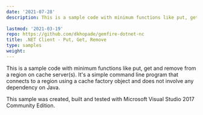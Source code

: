 ```yaml
---
date: '2021-07-28'
description: This is a sample code with minimum functions like put, get and remove from a region on cache server(s). It's a command line simple program that connects to a region using cache factory object and does not involve any dependency on Java.
  
lastmod: '2021-03-19'
repo: https://github.com/dkhopade/gemfire-dotnet-nc
title: .NET Client - Put, Get, Remove
type: samples
weight: 
---
```


This is a sample code with minimum functions like put, get and remove from a region on cache server(s). It's a simple command line program that connects to a region using a cache factory object and does not involve any dependency on Java.

This sample was created, built and tested with Microsoft Visual Studio 2017 Community Edition.